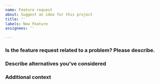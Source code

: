 ```yaml
---
name: Feature request
about: Suggest an idea for this project
title: ''
labels: New Feature
assignees: ''

---
```


### Is the feature request related to a problem? Please describe.

<!-- A clear and concise description of what the problem is. Like `I'm always frustrated when [...]`

### Describe the feature you'd like

<!-- A clear and concise description of what you want to happen. -->

### Describe alternatives you've considered

<!-- A clear and concise description of any alternative solutions or feature you've considered. -->

### Additional context
